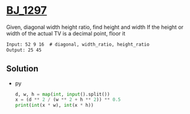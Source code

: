 # [BJ_1297](https://acmicpc.net/problem/1297)

Given, diagonal width height ratio, find height and width
If the height or width of the actual TV is a decimal point, floor it

```txt
Input: 52 9 16  # diagonal, width_ratio, height_ratio
Output: 25 45
```

## Solution

* py

  ```py
  d, w, h = map(int, input().split())
  x = (d ** 2 / (w ** 2 + h ** 2)) ** 0.5
  print(int(x * w), int(x * h))
  ```
